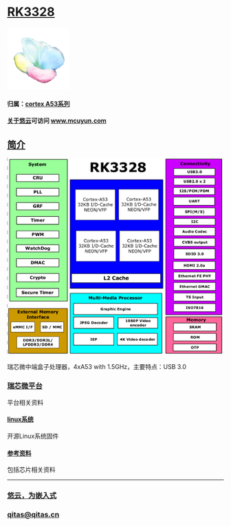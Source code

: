 ﻿# [RK3328](https://github.com/mcuyun/RK3328) 

[![sites](mcuyun/mcuyun.png)](http://www.mcuyun.com)

#### 归属：[cortex A53系列](https://github.com/mcuyun/CA53)
#### [关于悠云](https://github.com/mcuyun/whyme)可访问 www.mcuyun.com

## [简介](https://github.com/mcuyun/RK3328/wiki)

[![sites](docs/3328.png)](docs/)

瑞芯微中端盒子处理器，4xA53 with 1.5GHz，主要特点：USB 3.0

### [瑞芯微平台](https://github.com/mcuyun/rockchips)

平台相关资料

#### [linux系统](https://github.com/rockchip-linux/kernel.git)

开源Linux系统固件

#### [参考资料](docs/)

包括芯片相关资料
 


---

###  [悠云，为嵌入式](http://www.mcuyun.com)   
###  qitas@qitas.cn



